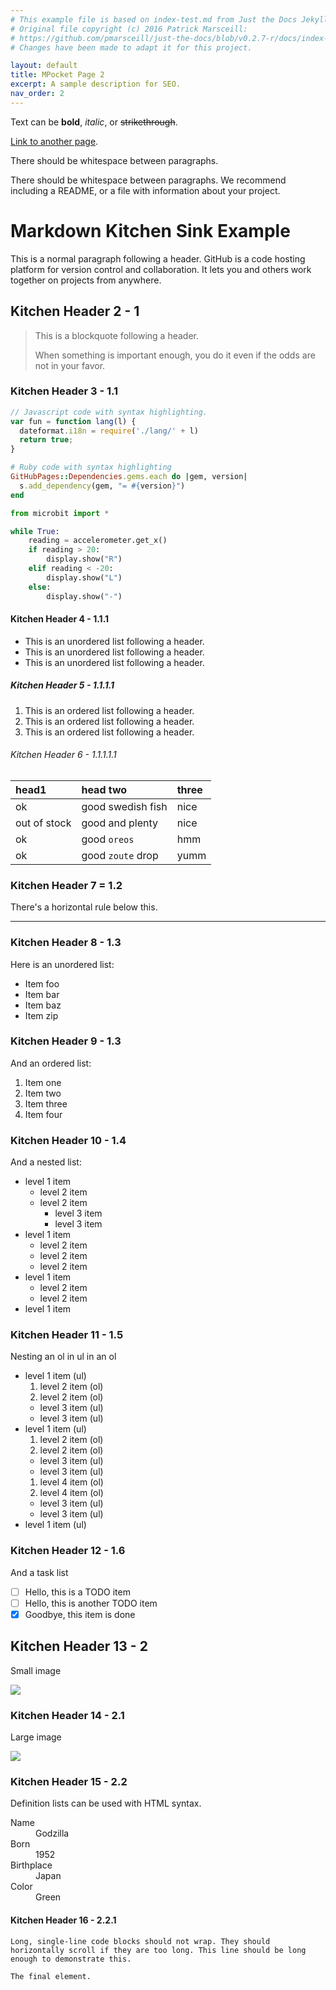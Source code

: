 ```yaml
---
# This example file is based on index-test.md from Just the Docs Jekyll Theme.
# Original file copyright (c) 2016 Patrick Marsceill:
# https://github.com/pmarsceill/just-the-docs/blob/v0.2.7-r/docs/index-test.md
# Changes have been made to adapt it for this project.

layout: default
title: MPocket Page 2
excerpt: A sample description for SEO.
nav_order: 2
---
```


Text can be **bold**, _italic_, or ~~strikethrough~~.

[Link to another page](another-page).

There should be whitespace between paragraphs.

There should be whitespace between paragraphs. We recommend including a README, or a file with information about your project.

# Markdown Kitchen Sink Example

This is a normal paragraph following a header. GitHub is a code hosting platform for version control and collaboration. It lets you and others work together on projects from anywhere.

## Kitchen Header 2 - 1

> This is a blockquote following a header.
>
> When something is important enough, you do it even if the odds are not in your favor.

### Kitchen Header 3 - 1.1

```js
// Javascript code with syntax highlighting.
var fun = function lang(l) {
  dateformat.i18n = require('./lang/' + l)
  return true;
}
```

```ruby
# Ruby code with syntax highlighting
GitHubPages::Dependencies.gems.each do |gem, version|
  s.add_dependency(gem, "= #{version}")
end
```

```python
from microbit import *

while True:
    reading = accelerometer.get_x()
    if reading > 20:
        display.show("R")
    elif reading < -20:
        display.show("L")
    else:
        display.show("-")
```

#### Kitchen Header 4 - 1.1.1

*   This is an unordered list following a header.
*   This is an unordered list following a header.
*   This is an unordered list following a header.

##### Kitchen Header 5 - 1.1.1.1

1.  This is an ordered list following a header.
2.  This is an ordered list following a header.
3.  This is an ordered list following a header.

###### Kitchen Header 6 - 1.1.1.1.1

| head1        | head two          | three |
|:-------------|:------------------|:------|
| ok           | good swedish fish | nice  |
| out of stock | good and plenty   | nice  |
| ok           | good `oreos`      | hmm   |
| ok           | good `zoute` drop | yumm  |

### Kitchen Header 7 = 1.2

There's a horizontal rule below this.

* * *

### Kitchen Header 8 - 1.3

Here is an unordered list:

*   Item foo
*   Item bar
*   Item baz
*   Item zip

### Kitchen Header 9 - 1.3

And an ordered list:

1.  Item one
1.  Item two
1.  Item three
1.  Item four

### Kitchen Header 10 - 1.4

And a nested list:

- level 1 item
  - level 2 item
  - level 2 item
    - level 3 item
    - level 3 item
- level 1 item
  - level 2 item
  - level 2 item
  - level 2 item
- level 1 item
  - level 2 item
  - level 2 item
- level 1 item

### Kitchen Header 11 - 1.5

Nesting an ol in ul in an ol

- level 1 item (ul)
  1. level 2 item (ol)
  1. level 2 item (ol)
    - level 3 item (ul)
    - level 3 item (ul)
- level 1 item (ul)
  1. level 2 item (ol)
  1. level 2 item (ol)
    - level 3 item (ul)
    - level 3 item (ul)
  1. level 4 item (ol)
  1. level 4 item (ol)
    - level 3 item (ul)
    - level 3 item (ul)
- level 1 item (ul)

### Kitchen Header 12 - 1.6

And a task list

- [ ] Hello, this is a TODO item
- [ ] Hello, this is another TODO item
- [x] Goodbye, this item is done

## Kitchen Header 13 - 2

Small image

![](https://github.blog/wp-content/uploads/2019/01/Company@2x-2.png)

### Kitchen Header 14 - 2.1

Large image

![](https://guides.github.com/activities/hello-world/branching.png)

### Kitchen Header 15 - 2.2

Definition lists can be used with HTML syntax.

<dl>
<dt>Name</dt>
<dd>Godzilla</dd>
<dt>Born</dt>
<dd>1952</dd>
<dt>Birthplace</dt>
<dd>Japan</dd>
<dt>Color</dt>
<dd>Green</dd>
</dl>

#### Kitchen Header 16 - 2.2.1

```
Long, single-line code blocks should not wrap. They should horizontally scroll if they are too long. This line should be long enough to demonstrate this.
```

```
The final element.
```
